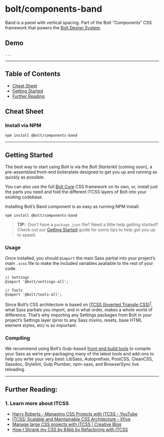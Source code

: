 # bolt/components-band
Band is a panel with vertical spacing. Part of the Bolt “Components” CSS framework that powers the [Bolt Design System](https://www.boltdesignsystem.com).

## Demo

```
...
```

- - - -

## Table of Contents
- [Cheat Sheet](#cheat-sheet)
- [Getting Started](#getting-started)
- [Further Reading](#further-reading)

## Cheat Sheet
### Install via NPM
```
npm install @bolt/components-band
```

- - - -

## Getting Started
The best way to start using Bolt is via the *Bolt Starterkit* (coming soon), a pre-assembled front-end boilerplate designed to get you up and running as quickly as possible.

You can also use the full [Bolt Core](https://www.npmjs.com/package/@bolt/core) CSS framework on its own, or, install just the parts you need and fold the different ITCSS layers of Bolt into your existing codebase.

Installing Bolt’s Band component is as easy as running NPM install:

```
npm install @bolt/components-band
```

> **TIP:**: Don’t have a `package.json` file? Need a little help getting started? Check out our [Getting Started](https://www.boltdesignsystem.com/getting-started) guide for some tips to help get you up to speed.

### Usage
Once installed, you should  `@import`  the main Sass partial into your project’s main `.scss` file to make the included variables available to the rest of your code.

```
// Settings
@import '@bolt/settings-all';

// Tools
@import '@bolt/tools-all';
```

Since Bolt’s CSS architecture is based on [ITCSS (Inverted Triangle CSS)](http://www.creativebloq.com/web-design/manage-large-css-projects-itcss-101517528)<sup>[1](#1-learn-more-about-itcss)</sup>, what Sass partials you import, and in what order, makes a whole world of difference. That’s why importing any Settings packages from Bolt in your project’s Settings layer (prior to any Sass mixins, resets, base HTML element styles, etc) is so important.

### Compiling
We recommend using Bolt’s Gulp-based [front-end build tools](https://www.npmjs.com/package/@bolt/build-tools) to compile your Sass as we’re pre-packaging many of the latest tools and add-ons to help you write your very best: LibSass, Autoprefixer, PostCSS, CleanCSS, Sassdoc, Stylelint, Gulp Plumber, npm-sass, and BrowserSync live reloading.

- - - -

## Further Reading:
<h3 id="learn-about-itcss">1. Learn more about ITCSS</h3>

- [Harry Roberts - Managing CSS Projects with ITCSS - YouTube](https://www.youtube.com/watch?v=1OKZOV-iLj4)
- [ITCSS: Scalable and Maintainable CSS Architecture - Xfive](https://www.xfive.co/blog/itcss-scalable-maintainable-css-architecture/)
- [Manage large CSS projects with ITCSS | Creative Bloq](http://www.creativebloq.com/web-design/manage-large-css-projects-itcss-101517528)
- [How I Shrank my CSS by 84kb by Refactoring with ITCSS](https://medium.com/@jordankoschei/how-i-shrank-my-css-by-84kb-by-refactoring-with-itcss-2e8dafee123a)
